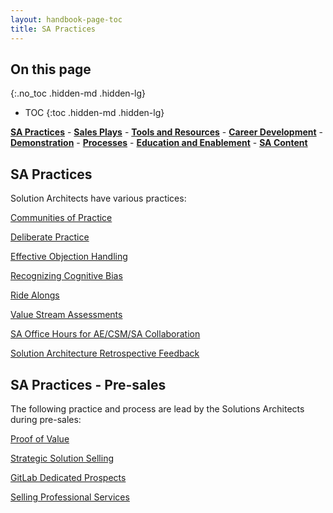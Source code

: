 ```yaml
---
layout: handbook-page-toc
title: SA Practices
---
```


## On this page
{:.no_toc .hidden-md .hidden-lg}

- TOC
{:toc .hidden-md .hidden-lg}

[**SA Practices**](/handbook/customer-success/solutions-architects/sa-practices/) - [**Sales Plays**](/handbook/customer-success/solutions-architects/sales-plays/) - [**Tools and Resources**](/handbook/customer-success/solutions-architects/tools-and-resources/) - [**Career Development**](/handbook/customer-success/solutions-architects/career-development/) - [**Demonstration**](/handbook/customer-success/solutions-architects/demonstrations/) - [**Processes**](/handbook/customer-success/solutions-architects/processes/) - [**Education and Enablement**](/handbook/customer-success/education-enablement/) - [**SA Content**](/handbook/customer-success/solutions-architects/sa-content)

## SA Practices

Solution Architects have various practices:

[Communities of Practice](/handbook/customer-success/solutions-architects/sa-practices/communities-of-practice/)

[Deliberate Practice](/handbook/customer-success/solutions-architects/sa-practices/deliberate-practice/)

[Effective Objection Handling](/handbook/customer-success/solutions-architects/sa-practices/effective-objection-handling-practice/)

[Recognizing Cognitive Bias](/handbook/customer-success/solutions-architects/sa-practices/recognizing-cognitive-bias/)

[Ride Alongs](/handbook/customer-success/solutions-architects/sa-practices/ride-alongs/)

[Value Stream Assessments](/handbook/customer-success/solutions-architects/sa-practices/value-stream-assessments/)

[SA Office Hours for AE/CSM/SA Collaboration](/handbook/customer-success/solutions-architects/sa-practices/sa-office-hours/)

[Solution Architecture Retrospective Feedback](/handbook/customer-success/solutions-architects/sa-practices/sa-retrospective-feedback/)

## SA Practices - Pre-sales

The following practice and process are lead by the Solutions Architects during pre-sales:

[Proof of Value](/handbook/customer-success/solutions-architects/tools-and-resources/pov/)

[Strategic Solution Selling](/handbook/customer-success/solutions-architects/sa-practices/strategic-solution-selling/)

[GitLab Dedicated Prospects](/handbook/customer-success/solutions-architects/sa-practices/gitlab-dedicated-prospects/)

[Selling Professional Services](/handbook/customer-success/solutions-architects/sa-practices/selling-professional-services)


